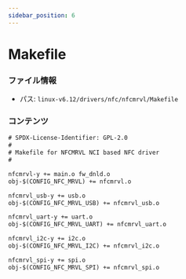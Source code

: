 ```yaml
---
sidebar_position: 6
---
```

# Makefile

### ファイル情報

- パス: `linux-v6.12/drivers/nfc/nfcmrvl/Makefile`

### コンテンツ

```txt
# SPDX-License-Identifier: GPL-2.0
#
# Makefile for NFCMRVL NCI based NFC driver
#

nfcmrvl-y += main.o fw_dnld.o
obj-$(CONFIG_NFC_MRVL) += nfcmrvl.o

nfcmrvl_usb-y += usb.o
obj-$(CONFIG_NFC_MRVL_USB) += nfcmrvl_usb.o

nfcmrvl_uart-y += uart.o
obj-$(CONFIG_NFC_MRVL_UART) += nfcmrvl_uart.o

nfcmrvl_i2c-y += i2c.o
obj-$(CONFIG_NFC_MRVL_I2C) += nfcmrvl_i2c.o

nfcmrvl_spi-y += spi.o
obj-$(CONFIG_NFC_MRVL_SPI) += nfcmrvl_spi.o

```
